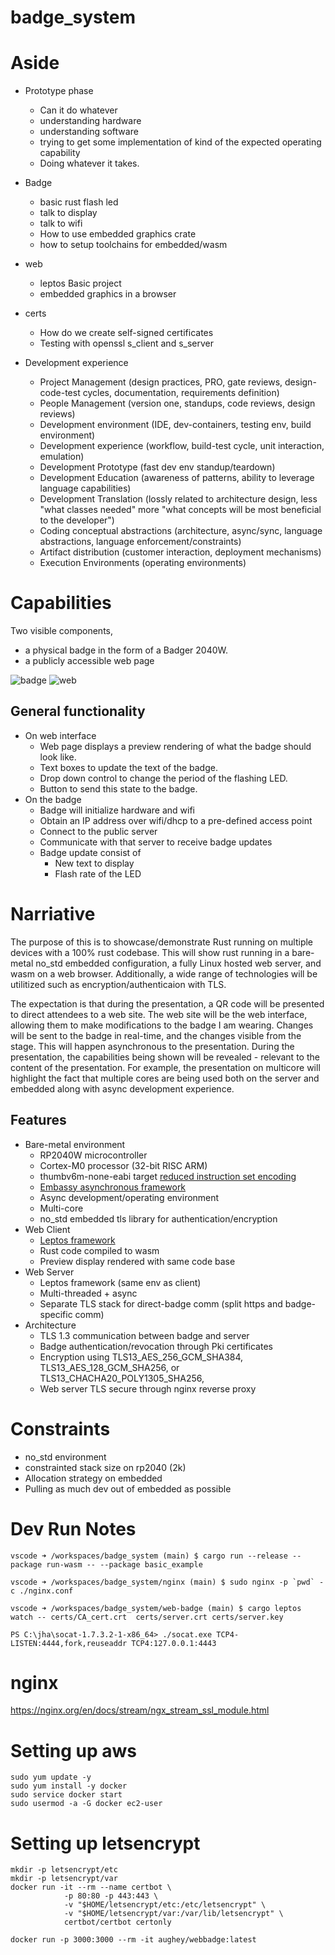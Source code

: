 # badge_system

# Aside

- Prototype phase
    - Can it do whatever
    - understanding hardware
    - understanding software
    - trying to get some implementation of kind of the expected operating capability
    - Doing whatever it takes.

- Badge
    - basic rust flash led
    - talk to display
    - talk to wifi
    - How to use embedded graphics crate
    - how to setup toolchains for embedded/wasm

- web
    - leptos Basic project
    - embedded graphics in a browser

- certs
    - How do we create self-signed certificates
    - Testing with openssl s_client and s_server


- Development experience
    - Project Management (design practices, PRO, gate reviews, design-code-test cycles, documentation, requirements definition)
    - People Management (version one, standups, code reviews, design reviews)
    - Development environment (IDE, dev-containers, testing env, build environment)
    - Development experience (workflow, build-test cycle, unit interaction, emulation)
    - Development Prototype (fast dev env standup/teardown)
    - Development Education (awareness of patterns, ability to leverage language capabilities)
    - Development Translation (lossly related to architecture design, less "what classes needed" more "what concepts will be most beneficial to the developer")
    - Coding conceptual abstractions (architecture, async/sync, language abstractions, language enforcement/constraints)
    - Artifact distribution (customer interaction, deployment mechanisms)
    - Execution Environments (operating environments)

# Capabilities

Two visible components, 

- a physical badge in the form of a Badger 2040W.
- a publicly accessible web page

![badge](badge.jpg)
![web](web.png)

## General functionality

- On web interface
    - Web page displays a preview rendering of what the badge should look like.
    - Text boxes to update the text of the badge.
    - Drop down control to change the period of the flashing LED.
    - Button to send this state to the badge.
- On the badge
    - Badge will initialize hardware and wifi
    - Obtain an IP address over wifi/dhcp to a pre-defined access point
    - Connect to the public server
    - Communicate with that server to receive badge updates
    - Badge update consist of
         - New text to display
         - Flash rate of the LED

# Narriative

The purpose of this is to showcase/demonstrate Rust running on multiple devices with a 100% rust codebase.  This will show rust running in a bare-metal no_std embedded configuration, a fully Linux hosted web server, and wasm on a web browser.  Additionally, a wide range of technologies will be utilitized such as encryption/authenticaion with TLS.

The expectation is that during the presentation, a QR code will be presented to direct attendees to a web site.  The web site will be the web interface, allowing them to make modifications to the badge I am wearing.  Changes will be sent to the badge in real-time, and the changes visible from the stage.  This will happen asynchronous to the presentation.  During the presentation, the capabilities being shown will be revealed - relevant to the content of the presentation.  For example, the presentation on multicore will highlight the fact that multiple cores are being used both on the server and embedded along with async development experience.

## Features

- Bare-metal environment
     - RP2040W microcontroller
     - Cortex-M0 processor (32-bit RISC ARM)
     - thumbv6m-none-eabi target [reduced instruction set encoding](https://stackoverflow.com/questions/28669905/what-is-the-difference-between-the-arm-thumb-and-thumb-2-instruction-encodings)
     - [Embassy asynchronous framework](https://embassy.dev/)
     - Async development/operating environment
     - Multi-core
     - no_std embedded tls library for authentication/encryption
- Web Client
    - [Leptos framework](https://leptos.dev/)
    - Rust code compiled to wasm
    - Preview display rendered with same code base
- Web Server
    - Leptos framework (same env as client)
    - Multi-threaded + async
    - Separate TLS stack for direct-badge comm (split https and badge-specific comm)
- Architecture
    - TLS 1.3 communication between badge and server
    - Badge authentication/revocation through Pki certificates
    - Encryption using TLS13_AES_256_GCM_SHA384, TLS13_AES_128_GCM_SHA256, or TLS13_CHACHA20_POLY1305_SHA256,
    - Web server TLS secure through nginx reverse proxy

# Constraints

- no_std environment
- constrainted stack size on rp2040 (2k)
- Allocation strategy on embedded
- Pulling as much dev out of embedded as possible

# Dev Run Notes

```
vscode ➜ /workspaces/badge_system (main) $ cargo run --release --package run-wasm -- --package basic_example
```

```
vscode ➜ /workspaces/badge_system/nginx (main) $ sudo nginx -p `pwd` -c ./nginx.conf 
```

```
vscode ➜ /workspaces/badge_system/web-badge (main) $ cargo leptos watch -- certs/CA_cert.crt  certs/server.crt certs/server.key
```

```
PS C:\jha\socat-1.7.3.2-1-x86_64> ./socat.exe TCP4-LISTEN:4444,fork,reuseaddr TCP4:127.0.0.1:4443
```

# nginx

https://nginx.org/en/docs/stream/ngx_stream_ssl_module.html

# Setting up aws

```
sudo yum update -y
sudo yum install -y docker
sudo service docker start
sudo usermod -a -G docker ec2-user
```

# Setting up letsencrypt

```
mkdir -p letsencrypt/etc
mkdir -p letsencrypt/var
docker run -it --rm --name certbot \
            -p 80:80 -p 443:443 \
            -v "$HOME/letsencrypt/etc:/etc/letsencrypt" \
            -v "$HOME/letsencrypt/var:/var/lib/letsencrypt" \
            certbot/certbot certonly
```

```
docker run -p 3000:3000 --rm -it aughey/webbadge:latest
```